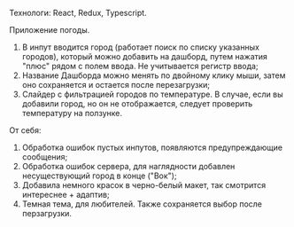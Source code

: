Технологи: React, Redux, Typescript.

Приложение погоды.

1. В инпут вводится город (работает поиск по списку указанных городов), который можно добавить на дашборд, путем нажатия "плюс" рядом с полем ввода. Не учитывается регистр ввода;
2. Название Дашборда можно менять по двойному клику мыши, затем оно сохраняется и остается после перезагрузки;
3. Слайдер с фильтрацией городов по температуре. В случае, если вы добавили город, но он не отображается, следует проверить температуру на ползунке.

От себя:
1. Обработка ошибок пустых инпутов, появляются предупреждающие сообщения;
2. Обработка ошибок сервера, для наглядности добавлен несуществующий город в конце ("Вок");
3. Добавила немного красок в черно-белый макет, так смотрится интереснее + адаптив;
4. Темная тема, для любителей. Также сохраняется выбор после перзагрузки.

